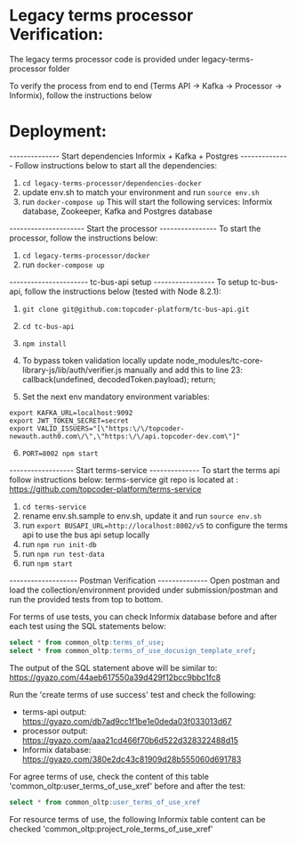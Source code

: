 # Legacy terms processor Verification:
The legacy terms processor code is provided under legacy-terms-processor folder

To verify the process from end to end (Terms API -> Kafka -> Processor -> Informix), follow the instructions below

# Deployment:
 -------------- Start dependencies Informix + Kafka + Postgres --------------
Follow instructions below to start all the dependencies:
1. `cd legacy-terms-processor/dependencies-docker`
2. update env.sh to match your environment and run `source env.sh`
3. run `docker-compose up`
This will start the following services: Informix database, Zookeeper, Kafka and Postgres database


--------------------- Start the processor ----------------
To start the processor, follow the instructions below:
1. `cd legacy-terms-processor/docker`
2. run `docker-compose up`

---------------------- tc-bus-api setup -----------------
To setup tc-bus-api, follow the instructions below (tested with Node 8.2.1):
1. `git clone git@github.com:topcoder-platform/tc-bus-api.git`

2. `cd tc-bus-api`

3. `npm install`

4. To bypass token validation locally update node_modules/tc-core-library-js/lib/auth/verifier.js manually and add this to line 23: callback(undefined, decodedToken.payload); return;

5. Set the next env mandatory environment variables:
```
export KAFKA_URL=localhost:9092
export JWT_TOKEN_SECRET=secret
export VALID_ISSUERS="[\"https:\/\/topcoder-newauth.auth0.com\/\",\"https:\/\/api.topcoder-dev.com\"]"
```

6. `PORT=8002 npm start`

------------------ Start terms-service --------------
To start the terms api follow instructions below:
terms-service git repo is located at : https://github.com/topcoder-platform/terms-service

1. `cd terms-service`
2. rename env.sh.sample to env.sh, update it and run `source env.sh`
3. run `export BUSAPI_URL=http://localhost:8002/v5` to configure the terms api to use the bus api setup locally
4. run `npm run init-db`
5. run `npm run test-data`
6. run `npm start`


------------------- Postman Verification --------------
Open postman and load the collection/environment provided under submission/postman and run the provided tests from top to bottom.

For terms of use tests, you can check Informix database before and after each test using the SQL statements below:
```sql
select * from common_oltp:terms_of_use;
select * from common_oltp:terms_of_use_docusign_template_xref;
```
The output of the SQL statement above will be similar to: https://gyazo.com/44aeb617550a39d429f12bcc9bbc1fc8

Run the 'create terms of use success' test and check the following:
- terms-api output: https://gyazo.com/db7ad9cc1f1be1e0deda03f033013d67
- processor output: https://gyazo.com/aaa21cd466f70b6d522d328322488d15
- Informix database: https://gyazo.com/380e2dc43c81909d28b555060d691783

For agree terms of use, check the content of this table 'common_oltp:user_terms_of_use_xref' before and after the test:
```sql
select * from common_oltp:user_terms_of_use_xref
```

For resource terms of use, the following Informix table content can be checked 'common_oltp:project_role_terms_of_use_xref'
